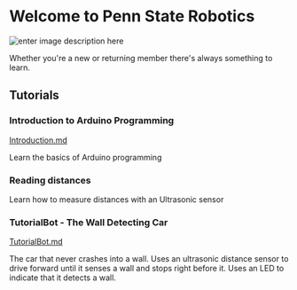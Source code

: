 # Welcome to Penn State Robotics
![enter image description here](https://github.com/Penn-State-Robotics-Club/tutorials/blob/master/resources/banner.png?raw=true)

Whether you're a new or returning member there's always something to learn.

## Tutorials
### Introduction to Arduino Programming
[Introduction.md](https://github.com/Penn-State-Robotics-Club/tutorials/tree/master/Introduction.md)

Learn the basics of Arduino programming

### Reading distances
Learn how to measure distances with an Ultrasonic sensor 

### TutorialBot - The Wall Detecting Car

[TutorialBot.md](https://github.com/Penn-State-Robotics-Club/tutorials/blob/master/TutorialBot.md)

The car that never crashes into a wall. Uses an ultrasonic distance sensor to drive forward until it senses a wall and stops right before it. Uses an LED to indicate that it detects a wall.



<!--stackedit_data:
eyJoaXN0b3J5IjpbMTE4MTkyOTYwMiwxNTQ1MzA0NTgsLTIwMj
MwNzA1NSwxNTQ4MTM5OTYxLC0xNDA1NDk3MTM4XX0=
-->
